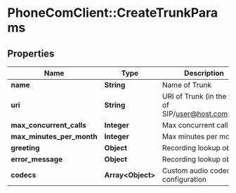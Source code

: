 # PhoneComClient::CreateTrunkParams

## Properties
Name | Type | Description | Notes
------------ | ------------- | ------------- | -------------
**name** | **String** | Name of Trunk | [optional]
**uri** | **String** | URI of Trunk (in the form of SIP/user@host.com:port) | [optional]
**max_concurrent_calls** | **Integer** | Max concurrent calls | [optional]
**max_minutes_per_month** | **Integer** | Max minutes per month | [optional]
**greeting** | **Object** | Recording lookup object | [optional]
**error_message** | **Object** | Recording lookup object | [optional]
**codecs** | **Array&lt;Object&gt;** | Custom audio codec configuration | [optional]


